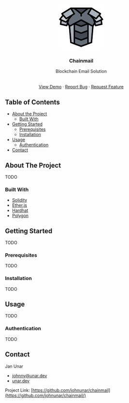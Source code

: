 <!-- PROJECT LOGO -->
<br />
<p align="center">
  <a href="https://chainmail.tech/">
    <img src="./client/public/armor250.png" alt="Logo" width="150">
  </a>

<h3 align="center">Chainmail</h3>

  <p align="center">
  Blockchain Email Solution
    <br />
    <!--<a href="https://praggregator.herokuapp.com/swagger/"><strong>Explore the docs »</strong></a>-->
    <br />
    <br />
    <a href="https://chainmail.tech/">View Demo</a>
    ·
    <a href="https://github.com/johnunar/chainmail/issues">Report Bug</a>
    ·
    <a href="https://github.com/johnunar/chainmail/issues">Request Feature</a>
  </p>
</p>



<!-- TABLE OF CONTENTS -->

## Table of Contents

* [About the Project](#about-the-project)
    * [Built With](#built-with)
* [Getting Started](#getting-started)
    * [Prerequisites](#prerequisites)
    * [Installation](#installation)
* [Usage](#usage)
    * [Authentication](#authentication)
* [Contact](#contact)

<!-- ABOUT THE PROJECT -->

## About The Project

TODO

### Built With

* [Solidity](https://docs.soliditylang.org/)
* [Ether.js](https://docs.ethers.io/v5/)
* [Hardhat](https://hardhat.org/)
* [Polygon](https://polygon.technology/)

## Getting Started

TODO

### Prerequisites

TODO

### Installation

TODO

## Usage

TODO

### Authentication

TODO

<!-- CONTACT -->

## Contact

Jan Unar

* [johnny@unar.dev](mailto:johnny@unar.dev)
* [unar.dev](https://unar.dev/)

Project Link: [https://github.com/johnunar/chainmail](https://github.com/johnunar/chainmail/)